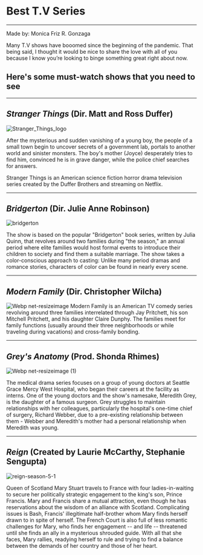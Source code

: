 # Best T.V Series 
---
Made by: Monica Friz R. Gonzaga

Many T.V shows have booomed since the beginning of the pandemic. That being said, I thought it would be nice to share the love with all of you because I know you’re looking to binge something great right about now. 

## Here's some must-watch shows that you need to see
---

## *Stranger Things* (Dir. Matt and Ross Duffer)
![Stranger_Things_logo](https://user-images.githubusercontent.com/102715141/161916747-6391d22e-cb30-4884-a77d-c9f37348a869.png)
 
After the mysterious and sudden vanishing of a young boy, the people of a small town begin to uncover secrets of a government lab, portals to another world and sinister monsters. The boy's mother (Joyce) desperately tries to find him, convinced he is in grave danger, while the police chief searches for answers. 

Stranger Things is an American science fiction horror drama television series created by the Duffer Brothers and streaming on Netflix.

---

## *Bridgerton* (Dir. Julie Anne Robinson)
![bridgerton](https://user-images.githubusercontent.com/102715141/161924965-55146b7a-e1fc-4200-b1fb-25bcbe9c9160.jpeg)

The show is based on the popular "Bridgerton" book series, written by Julia Quinn, that revolves around two families during "the season," an annual period where elite families would host formal events to introduce their children to society and find them a suitable marriage. The show takes a color-conscious approach to casting: Unlike many period dramas and romance stories, characters of color can be found in nearly every scene.

---

## *Modern Family* (Dir. Christopher Wilcha)

![Webp net-resizeimage](https://user-images.githubusercontent.com/102715141/161930904-e3e6c531-1989-4e67-9736-6f9a5ed4dfbb.jpg)
Modern Family is an American TV comedy series revolving around three families interrelated through Jay Pritchett, his son Mitchell Pritchett, and his daughter Claire Dunphy. The families meet for family functions (usually around their three neighborhoods or while traveling during vacations) and cross-family bonding.

---

## *Grey's Anatomy* (Prod. Shonda Rhimes)
![Webp net-resizeimage (1)](https://user-images.githubusercontent.com/102715141/161933596-2298eb34-e11b-4e10-803e-610d6d7771dd.jpg)

The medical drama series focuses on a group of young doctors at Seattle Grace Mercy West Hospital, who began their careers at the facility as interns. One of the young doctors and the show's namesake, Meredith Grey, is the daughter of a famous surgeon. Grey struggles to maintain relationships with her colleagues, particularly the hospital's one-time chief of surgery, Richard Webber, due to a pre-existing relationship between them - Webber and Meredith's mother had a personal relationship when Meredith was young.

---

## *Reign* (Created by Laurie McCarthy, Stephanie Sengupta)
![reign-season-5-1](https://user-images.githubusercontent.com/102715141/161935970-930c9761-d5ad-4a23-952f-96a7e0e3cc55.jpeg)

Queen of Scotland Mary Stuart travels to France with four ladies-in-waiting to secure her politically strategic engagement to the king's son, Prince Francis. Mary and Francis share a mutual attraction, even though he has reservations about the wisdom of an alliance with Scotland. Complicating issues is Bash, Francis' illegitimate half-brother whom Mary finds herself drawn to in spite of herself. The French Court is also full of less romantic challenges for Mary, who finds her engagement -- and life -- threatened until she finds an ally in a mysterious shrouded guide. With all that she faces, Mary rallies, readying herself to rule and trying to find a balance between the demands of her country and those of her heart.
